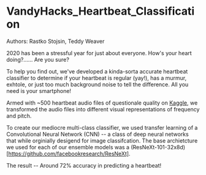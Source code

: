 # VandyHacks_Heartbeat_Classification

Authors: Rastko Stojsin, Teddy Weaver

2020 has been a stressful year for just about everyone. How's your heart doing?...... Are you sure?

To help you find out, we've developed a kinda-sorta accurate heartbeat classifier to determine if your heartbeat is regular (yay!), has a murmur, exhtole, or just too much background noise to tell the difference. All you need is your smartphone!

Armed with ~500 heartbeat audio files of questionale quality on [Kaggle](https://www.kaggle.com/kinguistics/heartbeat-sounds), we transformed the audio files into different visual representations of frequency and pitch.

To create our mediocre multi-class classifier, we used transfer learning of a Convolutional Neural Network (CNN) -- a class of deep neural networks that while orginially desigend for image classifcation. The base archietcture we used for each of our ensemble models was a (ResNeXt-101-32x8d)[https://github.com/facebookresearch/ResNeXt].

The result -- Around 72% accuracy in predicting a heartbeat!
